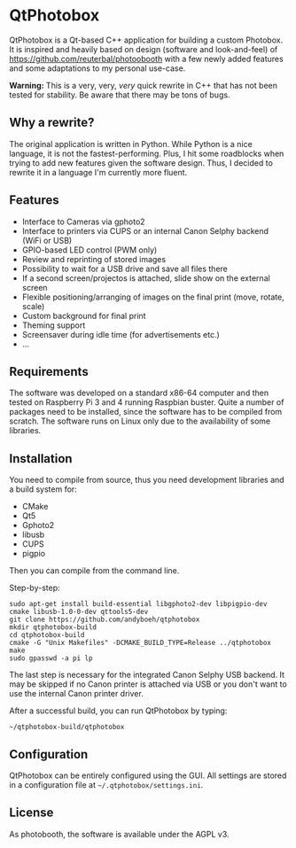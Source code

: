 QtPhotobox
==========

QtPhotobox is a Qt-based C++ application for building a custom Photobox. It is
inspired and heavily based on design (software and look-and-feel) of 
https://github.com/reuterbal/photoobooth with a few
newly added features and some adaptations to my personal use-case.

**Warning:** This is a very, very, *very* quick rewrite in C++ that has not been
tested for stability. Be aware that there may be tons of bugs.

Why a rewrite?
--------------

The original application is written in Python. While Python is a nice language,
it is not the fastest-performing. Plus, I hit some roadblocks when trying
to add new features given the software design. Thus, I decided to rewrite
it in a language I'm currently more fluent.

Features
--------

  * Interface to Cameras via gphoto2
  * Interface to printers via CUPS or an internal Canon Selphy backend (WiFi or USB)
  * GPIO-based LED control (PWM only)
  * Review and reprinting of stored images
  * Possibility to wait for a USB drive and save all files there
  * If a second screen/projectos is attached, slide show on the external screen
  * Flexible positioning/arranging of images on the final print (move, rotate, scale)
  * Custom background for final print
  * Theming support
  * Screensaver during idle time (for advertisements etc.)
  * ...
  
Requirements
------------

The software was developed on a standard x86-64 computer and then tested on
Raspberry Pi 3 and 4 running Raspbian buster. Quite a number of packages need to be installed,
since the software has to be compiled from scratch. 
The software runs on Linux only due to the availability of some libraries.

Installation
------------

You need to compile from source, thus you need development libraries and a build
system for:

  * CMake
  * Qt5
  * Gphoto2
  * libusb
  * CUPS
  * pigpio

Then you can compile from the command line.

Step-by-step:

```
sudo apt-get install build-essential libgphoto2-dev libpigpio-dev cmake libusb-1.0-0-dev qttools5-dev
git clone https://github.com/andyboeh/qtphotobox
mkdir qtphotobox-build
cd qtphotobox-build
cmake -G "Unix Makefiles" -DCMAKE_BUILD_TYPE=Release ../qtphotobox
make
sudo gpasswd -a pi lp
```

The last step is necessary for the integrated Canon Selphy USB backend. It may be skipped
if no Canon printer is attached via USB or you don't want to use the internal Canon
printer driver.

After a successful build, you can run QtPhotobox by typing:

```
~/qtphotobox-build/qtphotobox
```

Configuration
-------------

QtPhotobox can be entirely configured using the GUI. All settings are stored
in a configuration file at `~/.qtphotobox/settings.ini`.

License
-------

As photobooth, the software is available under the AGPL v3.
